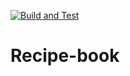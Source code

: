 [![Build and Test](https://github.com/jkempster34/web-form-asp.net-react/workflows/.NET%20Core/badge.svg)](https://github.com/jkempster34/web-form-asp.net-react/actions)

# Recipe-book
